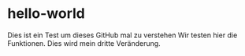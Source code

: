 ﻿# hello-world
Dies ist ein Test um dieses GitHub mal zu verstehen
Wir testen hier die Funktionen. Dies wird mein dritte Veränderung.
